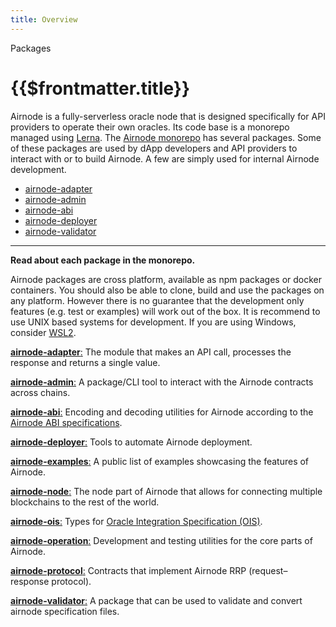 ```yaml
---
title: Overview
---
```


<TitleSpan>Packages</TitleSpan>

# {{$frontmatter.title}}

<VersionWarning/>

Airnode is a fully-serverless oracle node that is designed specifically for API providers to operate their own oracles. Its code base is a monorepo managed using [Lerna](https://github.com/lerna/lerna). The [Airnode monorepo](https://github.com/api3dao/airnode/tree/v0.5/packages) has several packages. Some of these packages are used by dApp developers and API providers to interact with or to build Airnode. A few are simply used for internal Airnode development.

- [airnode-adapter](./adapter.md)
- [airnode-admin](./admin-cli.md)
- [airnode-abi](./airnode-abi.md)
- [airnode-deployer](./deployer.md)
- [airnode-validator](./validator.md)

---

**Read about each package in the monorepo.**

Airnode packages are cross platform, available as npm packages or docker containers. You should also be able to clone, build and use the packages on any platform. However there is no guarantee that the development only features (e.g. test or examples) will work out of the box. It is recommend to use UNIX based systems for development. If you are using Windows, consider [WSL2](https://docs.microsoft.com/en-us/windows/wsl/install).

[**airnode-adapter**:](https://github.com/api3dao/airnode/tree/v0.5/packages/airnode-adapter) The module that makes an API call, processes the response and returns a single value.

[**airnode-admin**:](https://github.com/api3dao/airnode/tree/v0.5/packages/airnode-admin) A package/CLI tool to interact with the Airnode contracts across chains.

[**airnode-abi**:](https://github.com/api3dao/airnode/tree/v0.5/packages/airnode-abi) Encoding and decoding utilities for Airnode according to the [Airnode ABI specifications](../specifications/airnode-abi-specifications.md).

[**airnode-deployer**:](https://github.com/api3dao/airnode/tree/v0.5/packages/airnode-deployer) Tools to automate Airnode deployment.

[**airnode-examples**:](https://github.com/api3dao/airnode/tree/v0.5/packages/airnode-examples) A public list of examples showcasing the features of Airnode.

[**airnode-node**:](https://github.com/api3dao/airnode/tree/v0.5/packages/airnode-node) The node part of Airnode that allows for connecting multiple blockchains to the rest of the world.

[**airnode-ois**:](https://github.com/api3dao/airnode/tree/v0.5/packages/airnode-ois) Types for [Oracle Integration Specification (OIS)](/ois/v1.0.0/ois.md).

[**airnode-operation**:](https://github.com/api3dao/airnode/tree/v0.5/packages/airnode-operation) Development and testing utilities for the core parts of Airnode.

[**airnode-protocol**:](https://github.com/api3dao/airnode/tree/v0.5/packages/airnode-protocol) Contracts that implement Airnode RRP (request–response protocol).

[**airnode-validator**:](https://github.com/api3dao/airnode/tree/v0.5/packages/airnode-validator) A package that can be used to validate and convert airnode specification files.
